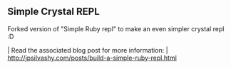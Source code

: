 ## Simple Crystal REPL

Forked version of "Simple Ruby repl" to make an even simpler crystal repl :D

| Read the associated blog post for more information:
| http://jpsilvashy.com/posts/build-a-simple-ruby-repl.html
